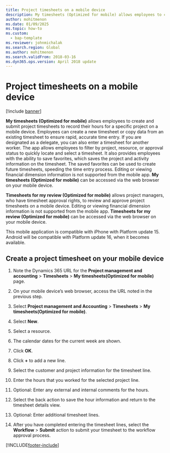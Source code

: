 ```yaml
---
title: Project timesheets on a mobile device
description: My timesheets (Optimized for mobile) allows employees to create and submit project timesheets to record their hours for a specific project on a mobile device.
author: mohitmenon 
ms.date: 01/09/2025
ms.topic: how-to
ms.custom: 
  - bap-template
ms.reviewer: johnmichalak
ms.search.region: Global
ms.author: mohitmenon
ms.search.validFrom: 2018-03-16 
ms.dyn365.ops.version: April 2018 update 
---
```


# Project timesheets on a mobile device

[!include [banner](../includes/banner.md)]

**My timesheets (Optimized for mobile)** allows employees to create and submit project timesheets to record their hours for a specific project on a mobile device. Employees can create a new timesheet or copy data from an existing timesheet to ensure rapid, accurate time entry. If you are designated as a delegate, you can also enter a timesheet for another worker. The app allows employees to filter by project, resource, or approval status to quickly locate and select a timesheet. It also provides employees with the ability to save favorites, which saves the project and activity information on the timesheet. The saved favorites can be used to create future timesheets, speeding the time entry process. Editing or viewing financial dimension information is not supported from the mobile app. **My timesheets (Optimized for mobile)** can be accessed via the web browser on your mobile device.

**Timesheets for my review (Optimized for mobile)** allows project managers, who have timesheet approval rights, to review and approve project timesheets on a mobile device. Editing or viewing financial dimension information is not supported from the mobile app. **Timesheets for my review (Optimized for mobile)** can be accessed via the web browser on your mobile device.

This mobile application is compatible with iPhone with Platform update 15.
Android will be compatible with Platform update 16, when it becomes available.

## Create a project timesheet on your mobile device

1.  Note the Dynamics 365 URL for the **Project management and accounting** \> **Timesheets** \> **My timesheets(Optimized for mobile)** page.

2.  On your mobile device’s web browser, access the URL noted in the previous step.
 
3.  Select **Project management and Accounting** \> **Timesheets** \> **My timesheets(Optimized for mobile)**.

4.  Select **New**.

5.  Select a resource.

6.  The calendar dates for the current week are shown.

7.  Click **OK**.

8.  Click **+** to add a new line.

9.  Select the customer and project information for the timesheet line.

10. Enter the hours that you worked for the selected project line.

11. Optional: Enter any external and internal comments for the hours.

12. Select the back action to save the hour information and return to the timesheet details view.

13. Optional: Enter additional timesheet lines.

14. After you have completed entering the timesheet lines, select the **Workflow** \> **Submit** action to submit your timesheet to the workflow approval process.


[!INCLUDE[footer-include](../includes/footer-banner.md)]
